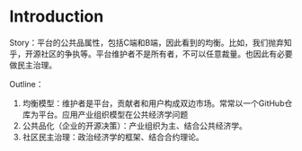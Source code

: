 # Introduction

Story：平台的公共品属性，包括C端和B端，因此看到的均衡。比如，我们抛弃知乎，开源社区的争执等。平台维护者不是所有者，不可以任意裁量。也因此有必要做民主治理。

Outline：
1. 均衡模型：维护者是平台，贡献者和用户构成双边市场。常常以一个GitHub仓库为平台。应用产业组织模型在公共经济学问题
2. 公共品化（企业的开源决策）：产业组织为主、结合公共经济学。
3. 社区民主治理：政治经济学的框架、结合合约理论。
